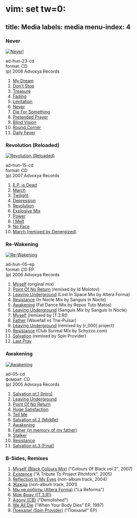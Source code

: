 # vim: set tw=0:
title: Media
labels: media
menu-index: 4
---

### Never

<a href="never.html"><img src="http://files.the-pulsar.com.s3.amazonaws.com/files/albums/05-never/cover-big.jpg" alt="Never!"/></a>

ad-hun-23-cd  
format: CD  
(p) 2008 Advoxya Records

01. [My Dream](http://files.the-pulsar.com.s3.amazonaws.com/files/albums/05-never/track01.mp3)
02. [Don't Stop](http://files.the-pulsar.com.s3.amazonaws.com/files/albums/05-never/track02.mp3)
03. [Treasure](http://files.the-pulsar.com.s3.amazonaws.com/files/albums/05-never/track03.mp3)
04. [Fading](http://files.the-pulsar.com.s3.amazonaws.com/files/albums/05-never/track04.mp3)
05. [Levitation](http://files.the-pulsar.com.s3.amazonaws.com/files/albums/05-never/track05.mp3)
06. [Never](http://files.the-pulsar.com.s3.amazonaws.com/files/albums/05-never/track06.mp3)
07. [Die For Something](http://files.the-pulsar.com.s3.amazonaws.com/files/albums/05-never/track07.mp3)
08. [Pretended Prayer](http://files.the-pulsar.com.s3.amazonaws.com/files/albums/05-never/track08.mp3)
09. [Blind Vision](http://files.the-pulsar.com.s3.amazonaws.com/files/albums/05-never/track09.mp3)
10. [Round Corner](http://files.the-pulsar.com.s3.amazonaws.com/files/albums/05-never/track10.mp3)
11. [Daily Fever](http://files.the-pulsar.com.s3.amazonaws.com/files/albums/05-never/track11.mp3)

### Revolution (Reloaded)

<a href="revolution-reloaded.html"><img src="http://files.the-pulsar.com.s3.amazonaws.com/files/albums/04-revolution-reloaded/cover-big.jpg" alt="Revolution (Reloaded)"/></a>

ad-hun-15-cd  
format: CD  
(p) 2007 Advoxya Records

01. [E.P. is Dead](http://files.the-pulsar.com.s3.amazonaws.com/files/albums/04-revolution-reloaded/track01.mp3)
02. [March](http://files.the-pulsar.com.s3.amazonaws.com/files/albums/04-revolution-reloaded/track02.mp3)
03. [Twilight](http://files.the-pulsar.com.s3.amazonaws.com/files/albums/04-revolution-reloaded/track03.mp3)
04. [Depression](http://files.the-pulsar.com.s3.amazonaws.com/files/albums/04-revolution-reloaded/track04.mp3)
05. [Revolution](http://files.the-pulsar.com.s3.amazonaws.com/files/albums/04-revolution-reloaded/track05.mp3)
06. [Explosive Mix](http://files.the-pulsar.com.s3.amazonaws.com/files/albums/04-revolution-reloaded/track06.mp3)
07. [Power](http://files.the-pulsar.com.s3.amazonaws.com/files/albums/04-revolution-reloaded/track07.mp3)
08. [I Melt](http://files.the-pulsar.com.s3.amazonaws.com/files/albums/04-revolution-reloaded/track08.mp3)
09. [No Face](http://files.the-pulsar.com.s3.amazonaws.com/files/albums/04-revolution-reloaded/track09.mp3)
10. [March (remixed by Denergized)](http://files.the-pulsar.com.s3.amazonaws.com/files/albums/04-revolution-reloaded/track10.mp3)

### Re-Wakening

<a href="rewakening.html"><img src="http://files.the-pulsar.com.s3.amazonaws.com/files/albums/03-re-wakening/cover-big.jpg" alt="Re-Wakening"/></a>

ad-hun-05-ep  
format: CD EP  
(p) 2006 Advoxya Records

01. [Myself](http://files.the-pulsar.com.s3.amazonaws.com/files/albums/03-re-wakening/track01.mp3) (original mix)
02. [Point Of No Return](http://files.the-pulsar.com.s3.amazonaws.com/files/albums/03-re-wakening/track02.mp3) (remixed by Id Molotov)
03. [Leaving Underground](http://files.the-pulsar.com.s3.amazonaws.com/files/albums/03-re-wakening/track03.mp3) (Lost In Space Mix by Altera Forma)
04. [Resistance](http://files.the-pulsar.com.s3.amazonaws.com/files/albums/03-re-wakening/track04.mp3) (In Nocte Mix by Sanguis In Nocte)
05. [Awakening](http://files.the-pulsar.com.s3.amazonaws.com/files/albums/03-re-wakening/track05.mp3) (Fat Dance Mix by Repus Tuto Matos)
06. [Leaving Underground](http://files.the-pulsar.com.s3.amazonaws.com/files/albums/03-re-wakening/track06.mp3) (Sanguis Mix by Sanguis In Nocte)
07. [Myself](http://files.the-pulsar.com.s3.amazonaws.com/files/albums/03-re-wakening/track07.mp3) (remixed by [T.3.R])
08. [Father](http://files.the-pulsar.com.s3.amazonaws.com/files/albums/03-re-wakening/track08.mp3) (Wavefall vs The-Pulsar)
09. [Leaving Underground](http://files.the-pulsar.com.s3.amazonaws.com/files/albums/03-re-wakening/track09.mp3) (remixed by [r_000] project)
10. [Resistance](http://files.the-pulsar.com.s3.amazonaws.com/files/albums/03-re-wakening/track10.mp3) (Club Surreal Mix by Schyzzo.com)
11. [Salvation](http://files.the-pulsar.com.s3.amazonaws.com/files/albums/03-re-wakening/track11.mp3) (remixed by Spin Provider)
12. [Last Pray](http://files.the-pulsar.com.s3.amazonaws.com/files/albums/03-re-wakening/track12.mp3)

### Awakening

<a href="awakening.html"><img src="http://files.the-pulsar.com.s3.amazonaws.com/files/albums/02-awakening/cover-big.jpg" alt="Awakening"/></a>

ad-05-cd  
фомрат: CD  
(p) 2005 Advoxya Records

01. [Salvation pt.1 (Intro)](http://files.the-pulsar.com.s3.amazonaws.com/files/albums/02-awakening/track01.mp3)
02. [Leaving Underground](http://files.the-pulsar.com.s3.amazonaws.com/files/albums/02-awakening/track02.mp3)
03. [Point Of No Return](http://files.the-pulsar.com.s3.amazonaws.com/files/albums/02-awakening/track03.mp3)
04. [Huge Satisfaction](http://files.the-pulsar.com.s3.amazonaws.com/files/albums/02-awakening/track04.mp3)
05. [Tell Me](http://files.the-pulsar.com.s3.amazonaws.com/files/albums/02-awakening/track05.mp3)
06. [Salvation pt.2 (Middle)](http://files.the-pulsar.com.s3.amazonaws.com/files/albums/02-awakening/track06.mp3)
07. [Awakening](http://files.the-pulsar.com.s3.amazonaws.com/files/albums/02-awakening/track07.mp3)
08. [Father (in memory of my father)](http://files.the-pulsar.com.s3.amazonaws.com/files/albums/02-awakening/track08.mp3)
09. [Stalker](http://files.the-pulsar.com.s3.amazonaws.com/files/albums/02-awakening/track09.mp3)
10. [Resistance](http://files.the-pulsar.com.s3.amazonaws.com/files/albums/02-awakening/track10.mp3)
11. [Salvation pt.3 (Final)](http://files.the-pulsar.com.s3.amazonaws.com/files/albums/02-awakening/track11.mp3)

### B-Sides, Remixes

01. [Myself (Black Colours Mix)](http://files.the-pulsar.com.s3.amazonaws.com/files/albums/00-unsorted/track01.mp3) ("Colours Of Black vol.2", 2007)
02. [Existence](http://files.the-pulsar.com.s3.amazonaws.com/files/albums/00-unsorted/track02.mp3) ("A Tribute To Project Pitchfork", 2005)
03. [Reflection In My Eyes](http://files.the-pulsar.com.s3.amazonaws.com/files/albums/00-unsorted/track03.mp3) (non-album track, 2004)
05. [Жажда](http://files.the-pulsar.com.s3.amazonaws.com/files/albums/00-unsorted/track05.mp3) (non-album track, 2001)
06. [Мы не роботы (Altera Forma)](http://files.the-pulsar.com.s3.amazonaws.com/files/albums/00-unsorted/track06.mp3) ("La Reforma")
07. [Моя Фрау ([T.3.R])](http://files.the-pulsar.com.s3.amazonaws.com/files/albums/00-unsorted/track07.mp3)
08. [Agony (CB)](http://files.the-pulsar.com.s3.amazonaws.com/files/albums/00-unsorted/track08.mp3) ("Demolished")
09. [We All Die](http://files.the-pulsar.com.s3.amazonaws.com/files/albums/00-unsorted/track09.mp3) ("When Your Body Dies" EP, 1997)
10. [Поехали! (Spin Provider)](http://files.the-pulsar.com.s3.amazonaws.com/files/albums/00-unsorted/track10.mp3) ("Поехали!" EP)

